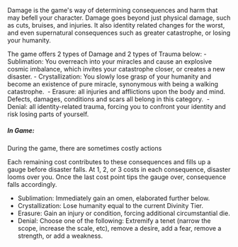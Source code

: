 Damage is the game's way of determining consequences and harm that may befell your character. Damage goes beyond just physical damage, such as cuts, bruises, and injuries. It also identity related changes for the worst, and even supernatural consequences such as greater catastrophe, or losing your humanity. 

The game offers 2 types of Damage and 2 types of Trauma below:
	- Sublimation: You overreach into your miracles and cause an explosive cosmic imbalance, which invites your catastrophe closer, or creates a new disaster.
	- Crystallization: You slowly lose grasp of your humanity and become an existence of pure miracle, synonymous with being a walking catastrophe. 
	- Erasure: all injuries and afflictions upon the body and mind. Defects, damages, conditions and scars all belong in this category. 
	- Denial: all identity-related trauma, forcing you to confront your identity and risk losing parts of yourself. 
##### In Game: 
During the game, there are sometimes costly actions 


Each remaining cost contributes to these consequences and fills up a gauge before disaster falls. At 1, 2, or 3 costs in each consequence, disaster looms over you. Once the last cost point tips the gauge over, consequence falls accordingly.

- Sublimation: Immediately gain an omen, elaborated further below. 
- Crystallization: Lose humanity equal to the current Divinity Tier. 
- Erasure: Gain an injury or condition, forcing additional circumstantial die.
- Denial: Choose one of the following: Extremify a tenet (narrow the scope, increase the scale, etc), remove a desire, add a fear, remove a strength, or add a weakness.

